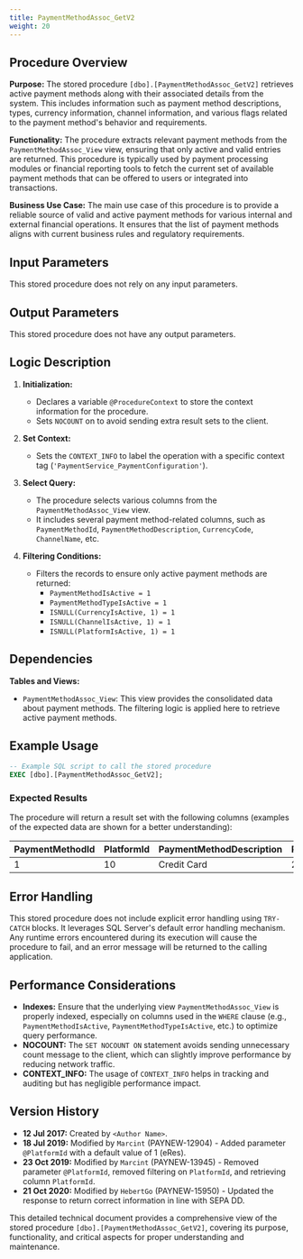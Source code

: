 ```yaml
---
title: PaymentMethodAssoc_GetV2
weight: 20
---
```


## Procedure Overview

**Purpose:**
The stored procedure `[dbo].[PaymentMethodAssoc_GetV2]` retrieves active payment methods along with their associated details from the system. This includes information such as payment method descriptions, types, currency information, channel information, and various flags related to the payment method's behavior and requirements.

**Functionality:**
The procedure extracts relevant payment methods from the `PaymentMethodAssoc_View` view, ensuring that only active and valid entries are returned. This procedure is typically used by payment processing modules or financial reporting tools to fetch the current set of available payment methods that can be offered to users or integrated into transactions.

**Business Use Case:**
The main use case of this procedure is to provide a reliable source of valid and active payment methods for various internal and external financial operations. It ensures that the list of payment methods aligns with current business rules and regulatory requirements.

## Input Parameters

This stored procedure does not rely on any input parameters.

## Output Parameters

This stored procedure does not have any output parameters.

## Logic Description

1. **Initialization:**
   - Declares a variable `@ProcedureContext` to store the context information for the procedure.
   - Sets `NOCOUNT` on to avoid sending extra result sets to the client.

2. **Set Context:**
   - Sets the `CONTEXT_INFO` to label the operation with a specific context tag (`'PaymentService_PaymentConfiguration'`).

3. **Select Query:**
   - The procedure selects various columns from the `PaymentMethodAssoc_View` view.
   - It includes several payment method-related columns, such as `PaymentMethodId`, `PaymentMethodDescription`, `CurrencyCode`, `ChannelName`, etc.

4. **Filtering Conditions:**
   - Filters the records to ensure only active payment methods are returned:
     - `PaymentMethodIsActive = 1`
     - `PaymentMethodTypeIsActive = 1`
     - `ISNULL(CurrencyIsActive, 1) = 1`
     - `ISNULL(ChannelIsActive, 1) = 1`
     - `ISNULL(PlatformIsActive, 1) = 1`

## Dependencies

**Tables and Views:**
- `PaymentMethodAssoc_View`: This view provides the consolidated data about payment methods. The filtering logic is applied here to retrieve active payment methods.

## Example Usage

```sql
-- Example SQL script to call the stored procedure
EXEC [dbo].[PaymentMethodAssoc_GetV2];
```

### Expected Results
The procedure will return a result set with the following columns (examples of the expected data are shown for a better understanding):

| PaymentMethodId | PlatformId | PaymentMethodDescription | PaymentMethodTypeId | PaymentMethodTypeDescription | PaymentMethodTypeCode | PaymentMethodIsCanBeSaved | CurrencyId | CurrencyCode | Channel | ChannelName | PaymentMethodTypeIsCredit | IsAvailableOffline | IsActive | IsIssueNumberRequired | IsStartDateRequired | IsSecurityCodeRequired | SecurityCodeLength | IsBankNameRequired | IsPayerAuthenticationEnabled | IsPayerAuthenticationMandated | CountryCode | IsIbanRequired |
|-----------------|------------|---------------------------|---------------------|-----------------------------|-----------------------|---------------------------|------------|--------------|---------|--------------|----------------------------|-------------------|----------|-----------------------|---------------------|------------------------|-------------------|-------------------|----------------------------|----------------------------|-------------|----------------|
| 1               | 10         | Credit Card               | 20                  | Card                        | CC                    | 1                         | 5          | USD          | 3       | Online       | 1                          | 0                 | 1        | 0                     | 0                   | 1                      | 3                 | 0                 | 1                          | 1                          | US          | 0              |

## Error Handling

This stored procedure does not include explicit error handling using `TRY-CATCH` blocks. It leverages SQL Server's default error handling mechanism. Any runtime errors encountered during its execution will cause the procedure to fail, and an error message will be returned to the calling application.

## Performance Considerations

- **Indexes:** Ensure that the underlying view `PaymentMethodAssoc_View` is properly indexed, especially on columns used in the `WHERE` clause (e.g., `PaymentMethodIsActive`, `PaymentMethodTypeIsActive`, etc.) to optimize query performance.
- **NOCOUNT:** The `SET NOCOUNT ON` statement avoids sending unnecessary count message to the client, which can slightly improve performance by reducing network traffic.
- **CONTEXT_INFO:** The usage of `CONTEXT_INFO` helps in tracking and auditing but has negligible performance impact.

## Version History

- **12 Jul 2017:** Created by `<Author Name>`.
- **18 Jul 2019:** Modified by `Marcint` (PAYNEW-12904) - Added parameter `@PlatformId` with a default value of 1 (eRes).
- **23 Oct 2019:** Modified by `Marcint` (PAYNEW-13945) - Removed parameter `@PlatformId`, removed filtering on `PlatformId`, and retrieving column `PlatformId`.
- **21 Oct 2020:** Modified by `HebertGo` (PAYNEW-15950) - Updated the response to return correct information in line with SEPA DD.

This detailed technical document provides a comprehensive view of the stored procedure `[dbo].[PaymentMethodAssoc_GetV2]`, covering its purpose, functionality, and critical aspects for proper understanding and maintenance.